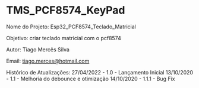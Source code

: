 # TMS_PCF8574_KeyPad

Nome do Projeto: Esp32_PCF8574_Teclado_Matricial

Objetivo: criar teclado matricial com o pcf8574

Autor: Tiago Mercês Silva

Email: tiago.merces@hotmail.com


  Histórico de Atualizações:
       27/04/2022 - 1.0   - Lançamento Inicial
       13/10/2020 - 1.1   - Melhoria do debounce e otimização
       14/10/2020 - 1.1.1   - Bug Fix

